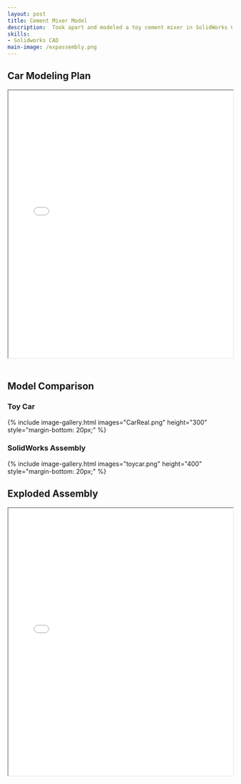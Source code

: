 ```yaml
---
layout: post
title: Cement Mixer Model
description:  Took apart and modeled a toy cement mixer in SolidWorks CAD, taking into account complex geometries and scale.
skills: 
- Solidworks CAD
main-image: /expassembly.png
---
```


## Car Modeling Plan
<iframe src="/assets/images/CarModelPlan.pdf" width="100%" height="600px" style="margin-bottom: 20px;"></iframe>

## Model Comparison
### Toy Car
{% include image-gallery.html images="CarReal.png" height="300" style="margin-bottom: 20px;" %}

### SolidWorks Assembly
{% include image-gallery.html images="toycar.png" height="400" style="margin-bottom: 20px;" %}

## Exploded Assembly
<iframe src="/assets/images/ToyDrawing.pdf" width="100%" height="600px"></iframe>
